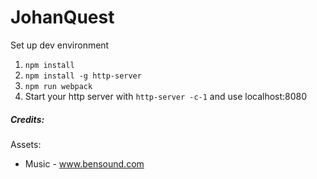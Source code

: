 # JohanQuest


Set up dev environment

1. `npm install`
2. `npm install -g http-server`
3. `npm run webpack`
3. Start your http server with `http-server -c-1` and use localhost:8080

##### Credits:

Assets:
- Music - www.bensound.com
